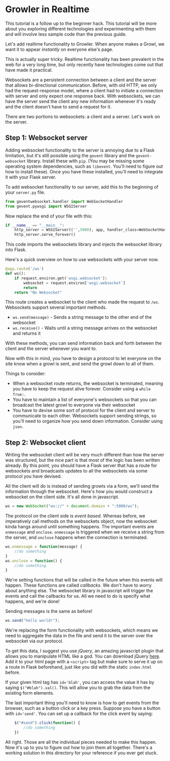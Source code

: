 Growler in Realtime
================================

This tutorial is a follow up to the beginner hack. This tutorial will be more about you exploring different technologies and experimenting with them and will involve less sample code than the previous guide.

Let's add realtime functionality to Growler. When anyone makes a Growl, we want it to appear *instantly* on everyone else's page.

This is actually super tricky. Realtime functionality has been prevalent in the web for a very long time, but only recently have technologies come out that have made it practical.

Websockets are a persistent connection between a client and the server that allows bi-directional communication. Before, with old HTTP, we only had the request-response model, where a client had to initiate a connection with server and only expect one response back. With websockets, we can have the server send the client any new information whenever it's ready and the client doesn't have to send a request for it.

There are two portions to websockets: a client and a server. Let's work on the server. 

Step 1: Websocket server
---------------------------

Adding websocket functionality to the server is annoying due to a Flask limitation, but it's still possible using the `gevent` library and the `gevent-websocket` library. Install these with `pip`. (You may be missing some operating system dependencies, such as `libevent`. You'll need to figure out how to install these). Once you have these installed, you'll need to integrate it with your Flask server.

To add websocket functionality to our server, add this to the beginning of your `server.py` file.
```python
from geventwebsocket.handler import WebSocketHandler
from gevent.pywsgi import WSGIServer
```

Now replace the end of your file with this:
```python
if __name__ == "__main__":
    http_server = WSGIServer(('',5000), app, handler_class=WebSocketHandler)
    http_server.serve_forever()
```

This code imports the websockets library and injects the websocket library into Flask.

Here's a quick overview on how to use websockets with your server now.
```python
@app.route('/ws')
def ws():
    if request.environ.get('wsgi.websocket'):
        websocket = request.environ['wsgi.websocket']
        return
    return "No Websocket"
```
This route creates a websocket to the client who made the request to `/ws`. Websockets support several important methods.

* `ws.send(message)` - Sends a string message to the other end of the websocket
* `ws.receive()` - Waits until a string message arrives on the websocket and returns it

With these methods, you can send information back and forth between the client and the server whenever you want to.

Now with this in mind, you have to design a protocol to let everyone on the site know when a growl is sent, and send the growl down to all of them.

Things to consider:
* When a websocket route returns, the websocket is terminated, meaning you have to keep the request alive forever. Consider using a `while True:`.
* You have to maintain a list of everyone's websockets so that you can broadcast the latest growl to everyone via their websocket
* You have to devise some sort of protocol for the client and server to communicate to each other. Websockets support sending strings, so you'll need to organize how you send down information. Consider using `json`.

Step 2: Websocket client
------------------------
Writing the websocket client will be very much different than how the server was structured, but the nice part is that most of the logic has been written already. By this point, you should have a Flask server that has a route for websockets and broadcasts updates to all the websockets via some protocol you have devised.

All the client will do is instead of sending growls via a form, we'll send the information through the websocket. Here's how you would construct a websocket on the client side. It's all done in javascript.

```javascript
ws = new WebSocket("ws://" + document.domain + ":5000/ws");
```
The protocol on the client side is *event based*. Whereas before, we imperatively call methods on the websockets object, now the websocket kinda hangs around until something happens. The important events are `onmessage` and `onclose`. `onmessage` is triggered when we receive a string from the server, and `onclose` happens when the connection is terminated.

```javascript
ws.onmessage = function(message) {
    //do something
}
ws.onclose = function() {
    //do something
}
```
 We're setting functions that will be called in the future when this events will happen. These functions are called *callbacks*. We don't have to worry about anything else. The websocket library in javascript will trigger the events and call the callbacks for us. All we need to do is specify what happens, and we're done!

 Sending messages is the same as before!

 ```javascript
 ws.send("hello world!");
 ```

We're replacing the form functionality with websockets, which means we need to aggregate the data in the file and send it to the server over the websocket via our protocol.

To get this data, I suggest you use *jQuery*, an amazing javascript plugin that allows you to manipulate HTML like a god. You can download jQuery [here](http://jquery.com/). Add it to your html page with a `<script>` tag but make sure to serve it up on a route in Flask beforehand, just like you did with the static `index.html` before.

If your given html tag has `id='blah'`, you can access the value it has by saying `$("#blah").val()`. This will allow you to grab the data from the existing form elements.

The last important thing you'll need to know is how to get events from the browser, such as a button click or a key press.
Suppose you have a button with `id='send'`. You can set up a callback for the click event by saying:
```javascript
    $("#send").click(function() {
        //do something
    })
```

All right. Those are all the individual pieces needed to make this happen. Now it's up to you to figure out how to join them all together. There's a working solution in this directory for your reference if you ever get stuck.
